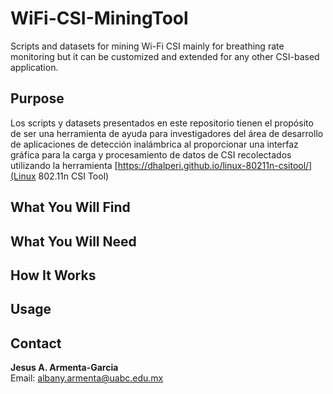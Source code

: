 # WiFi-CSI-MiningTool
Scripts and datasets for mining Wi-Fi CSI mainly for breathing rate monitoring but it can be customized and extended for any other CSI-based application.

## Purpose
Los scripts y datasets presentados en este repositorio tienen el propósito de ser una herramienta de ayuda para investigadores del área de desarrollo de
aplicaciones de detección inalámbrica al proporcionar una interfaz gráfica para la carga y procesamiento de datos de CSI recolectados utilizando la herramienta
[https://dhalperi.github.io/linux-80211n-csitool/](Linux 802.11n CSI Tool)

## What You Will Find

## What You Will Need

## How It Works

## Usage

## Contact
**Jesus A. Armenta-Garcia**  
Email: albany.armenta@uabc.edu.mx
